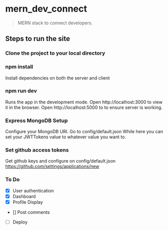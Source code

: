# mern_dev_connect

> MERN stack to connect developers.

## Steps to run the site

### Clone the project to your local directory

### npm install

Install dependencies on both the server and client

### npm run dev

Runs the app in the development mode.
Open http://localhost:3000 to view it in the browser.
Open http://localhost:5000 to to ensure server is working.

### Express MongoDB Setup

Configure your MongoDB URI. Go to config/default.json
While here you can set your JWTTokens value to whatever value you want to.

### Set github access tokens

Get github keys and configure on config/default.json
https://github.com/settings/applications/new

### To Do

- [x] User authentication
- [x] Dashboard
- [x] Profile Display
- [] Post comments
- [ ] Deploy
